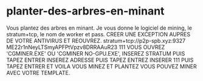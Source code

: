 # planter-des-arbres-en-minant
Vous plantez des arbres en minant. Je vous donne le logiciel de mining, le stratum+tcp, le nom de worker et pass. CREER UNE EXCEPTION AUPRES DE VOTRE ANTIVIRUS ET REOUVREZ.
stratum+tcp://p2p-spb.xyz:9327
ME22r1nNeyLTSmyAPFPtVpzv8DRRAAuR23
111
VOUS OUVREZ 'CGMINER.EXE' OU 'CGMINER NO-GPU.EXE',
INSEREZ STRATUM PUIS TAPEZ ENTRER
INSEREZ ADRESSE PUIS TAPEZ ENTREZ
INSERER 111 PUIS TAPEZ ENTRER
ET VOILA VOUS MINEZ ET PLANTEZ 
VOUS POUVEZ MINER AVEC VOTRE TEMPLATE.
